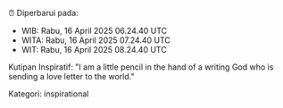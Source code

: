⏰ Diperbarui pada:
- WIB: Rabu, 16 April 2025 06.24.40 UTC
- WITA: Rabu, 16 April 2025 07.24.40 UTC
- WIT: Rabu, 16 April 2025 08.24.40 UTC

Kutipan Inspiratif:
"I am a little pencil in the hand of a writing God who is sending a love letter to the world."


Kategori: inspirational

